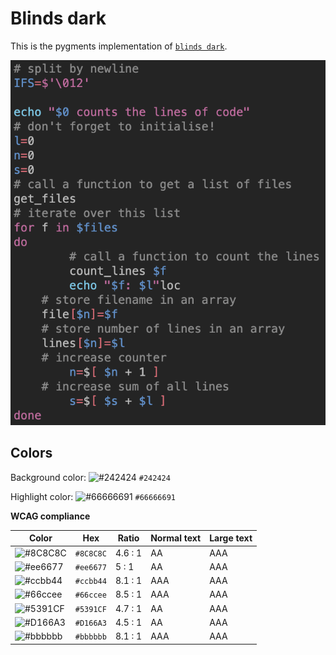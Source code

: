 # Blinds dark

This is the pygments implementation of [`blinds dark`](https://github.com/orbulant/blinds-theme).

![Screenshot of the dark accessibility theme in a bash script](./images/blinds-dark.png)

## Colors

Background color: ![#242424](https://via.placeholder.com/20/242424/242424.png) `#242424`

Highlight color: ![#66666691](https://via.placeholder.com/20/66666691/66666691.png) `#66666691`

**WCAG compliance**

| Color                                                        | Hex       | Ratio   | Normal text | Large text |
| ------------------------------------------------------------ | --------- | ------- | ----------- | ---------- |
| ![#8C8C8C](https://via.placeholder.com/20/8C8C8C/8C8C8C.png) | `#8C8C8C` | 4.6 : 1 | AA          | AAA        |
| ![#ee6677](https://via.placeholder.com/20/ee6677/ee6677.png) | `#ee6677` | 5 : 1   | AA          | AAA        |
| ![#ccbb44](https://via.placeholder.com/20/ccbb44/ccbb44.png) | `#ccbb44` | 8.1 : 1 | AAA         | AAA        |
| ![#66ccee](https://via.placeholder.com/20/66ccee/66ccee.png) | `#66ccee` | 8.5 : 1 | AAA         | AAA        |
| ![#5391CF](https://via.placeholder.com/20/5391CF/5391CF.png) | `#5391CF` | 4.7 : 1 | AA          | AAA        |
| ![#D166A3](https://via.placeholder.com/20/D166A3/D166A3.png) | `#D166A3` | 4.5 : 1 | AA          | AAA        |
| ![#bbbbbb](https://via.placeholder.com/20/bbbbbb/bbbbbb.png) | `#bbbbbb` | 8.1 : 1 | AAA         | AAA        |
